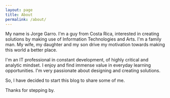 ```yaml
---
layout: page
title: About
permalink: /about/
---
```


My  name is Jorge Garro. I'm a guy from Costa Rica, interested in creating solutions by making use of Information Technologies and Arts. I'm a family man. My wife, my daughter and my son drive my motivation towards making this world a better place.

I'm an IT professional in constant development, of highly critical and analytic mindset. I enjoy and find immense value in everyday learning opportunities. I'm very passionate about designing and creating solutions.

So, I have decided to start this blog to share some of me.

Thanks for stepping by.